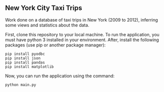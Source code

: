 ## New York City Taxi Trips

Work done on a database of taxi trips in New York (2009 to 2012), inferring some views and statistics about the data.

First, clone this repository to your local machine. To run the application, you must have python 3 installed in your environment. After, install the following packages (use pip or another package manager):

```
pip install pyodbc
pip install json
pip install pandas
pip install matplotlib
```

Now, you can run the application using the command:

```
python main.py
```

